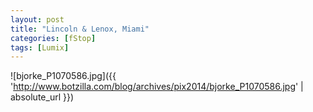 ```yaml
---
layout: post
title: "Lincoln & Lenox, Miami"
categories: [fStop]
tags: [Lumix]
---
```



![bjorke_P1070586.jpg]({{ 'http://www.botzilla.com/blog/archives/pix2014/bjorke_P1070586.jpg' | absolute_url }})


